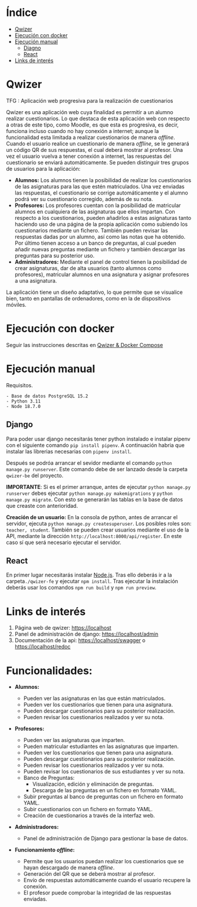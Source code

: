 # Índice

- [Qwizer](#qwizer)
- [Ejecución con docker](#ejecución-con-docker)
- [Ejecución manual](#ejecución-manual)
  - [Djagno](#django)
  - [React](#react)
- [Links de interés](#links-de-interés)

# Qwizer

 TFG : Aplicación web progresiva para la realización de cuestionarios
 
 Qwizer es una aplicación web cuya finalidad es permitir a un alumno realizar cuestionarios. Lo que destaca de esta aplicación web con respecto a otras de este tipo, como Moodle, es que esta es progresiva, es decir, funciona incluso cuando no hay conexión a internet; aunque la funcionalidad esta limitada a realizar cuestionarios de manera *offline*. Cuando el usuario realice un cuestionario de manera *offline*, se le generará un código QR de sus respuestas, el cual deberá mostrar al profesor. Una vez el usuario vuelva a tener conexión a internet, las respuestas del cuestionario se enviará automáticamente. Se pueden distinguir tres grupos de usuarios para la aplicación:
 
- **Alumnos:** Los alumnos tienen la posibilidad de realizar los cuestionarios de las asignaturas para las que estén matriculados. Una vez enviadas las 	respuestas, el cuestionario se corrige automáticamente y el alumno podrá ver su cuestionario corregido, además de su nota.
- **Profesores:** Los profesores cuentan con la posibilidad de matricular alumnos en cualquiera de las asignaturas que ellos impartan. Con respecto a los cuestionarios, pueden añadirlos a estas asignaturas tanto haciendo uso de una página de la propia aplicación como subiendo los cuestionarios mediante un fichero. También pueden revisar las respuestas dadas por un alumno, así como las notas que ha obtenido. Por último tienen acceso a un banco de preguntas, al cual pueden añadir nuevas preguntas mediante un fichero y también descargar las preguntas para su posterior uso.
- **Administradores:** Mediante el panel de control tienen la posibilidad de crear asignaturas, dar de alta usuarios (tanto alumnos como profesores), matricular alumnos en una asignatura y asignar profesores a una asignatura.

La aplicación tiene un diseño adaptativo, lo que permite que se visualice bien, tanto en pantallas de ordenadores, como en la de dispositivos móviles.

# Ejecución con docker

   Seguir las instrucciones descritas en [Qwizer & Docker Compose](.docker/README.md)

# Ejecución manual

Requisitos.

```
- Base de datos PostgreSQL 15.2
- Python 3.11
- Node 18.7.0
```

## Django

Para poder usar django necesitarás tener python instalado e instalar pipenv con el siguiente comando `pip install pipenv`. A continuación habria que instalar las librerias necesarias con `pipenv install`.

Después se podróa arrancar el sevidor mediante el comando `python manage.py runserver`. Este comando debe de ser lanzado desde la carpeta `qwizer-be` del proyecto.

**IMPORTANTE**: Si es el primer arranque, antes de ejecutar  `python manage.py runserver`  debes ejecutar `python manage.py makemigrations` y `python manage.py migrate`. Con esto se generarán las tablas en la base de datos que creaste con anterioridad.

**Creación de un usuario:** En la consola de python, antes de arrancar el servidor, ejecuta `python manage.py createsuperuser`. Los posibles roles son: `teacher, student`. También se pueden crear usuarios mediante el uso de la API, mediante la dirección `http://localhost:8000/api/register`.  En este caso sí que será necesario ejecutar el servidor.

## React

En primer lugar necesitarás instalar [Node.js](https://nodejs.org/es/). Tras ello deberás ir a la carpeta` ./qwizer-fe ` y ejecutar `npm install`.
Tras ejecutar la instalación deberás usar los comandos `npm run build` y `npm run preview`.

# Links de interés

1. Página web de qwizer: <https://localhost>
2. Panel de administración de django: <https://localhost/admin>
3. Documentación de la api: <https://localhost/swagger> o <https://localhost/redoc> 

# **Funcionalidades:**

- **Alumnos:**  
   - Pueden ver las asignaturas en las que están matriculados.
   - Pueden ver los cuestionarios que tienen para una asignatura.
   - Pueden descargar cuestionarios para su posterior realización.
   - Pueden revisar los cuestionarios realizados y ver su nota.
 
- **Profesores:** 
   - Pueden ver las asignaturas que imparten.
   - Pueden matricular estudiantes en las asignaturas que imparten.
   - Pueden ver los cuestionarios que tienen para una asignatura.
   - Pueden descargar cuestionarios para su posterior realización.
   - Pueden revisar los cuestionarios realizados y ver su nota.
   - Pueden revisar los cuestionarios de sus estudiantes y ver su nota.
   - Banco de Preguntas:
      - Visualización, edición y eliminación de preguntas.
      - Descarga de las preguntas en un fichero en formato YAML.
   - Subir preguntas al banco de preguntas con un fichero en formato YAML.
   - Subir cuestionarios con un fichero en formato YAML.
   - Creación de cuestionarios a través de la interfaz web.
   
- **Administradores:** 
   - Panel de administración de Django para gestionar la base de datos.
   
- **Funcionamiento _offline_:**
   - Permite que los usuarios puedan realizar los cuestionarios que se hayan descargado de manera _offline_.
   - Generación del QR que se deberá mostrar al profesor.
   - Envío de respuestas automáticamente cuando el usuario recupere la conexión.
   - El profesor puede comprobar la integridad de las respuestas enviadas.
  

